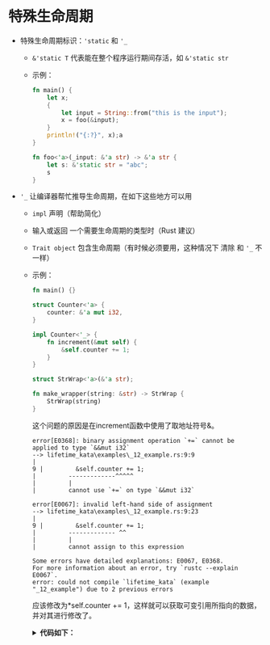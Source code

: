 # 特殊生命周期

- 特殊生命周期标识：`'static` 和 `'_`
  - `&'static T` 代表能在整个程序运行期间存活，如 `&'static str`
  - 示例：

    ```rust
    fn main() {
        let x;
        {
            let input = String::from("this is the input");
            x = foo(&input);
        }
        println!("{:?}", x);a
    }

    fn foo<'a>(_input: &'a str) -> &'a str {
        let s: &'static str = "abc";
        s
    }
    ```

- `'_` 让编译器帮忙推导生命周期，在如下这些地方可以用
  - `impl` 声明（帮助简化）
  - 输入或返回 一个需要生命周期的类型时（Rust 建议）
  - `Trait object` 包含生命周期（有时候必须要用，这种情况下 清除 和 `'_` 不一样）
  - 示例：

    ```rust
    fn main() {}

    struct Counter<'a> {
        counter: &'a mut i32,
    }

    impl Counter<'_> {
        fn increment(&mut self) {
            &self.counter += 1;
        }
    }

    struct StrWrap<'a>(&'a str);

    fn make_wrapper(string: &str) -> StrWrap {
        StrWrap(string)
    }
    ```

    这个问题的原因是在increment函数中使用了取地址符号&。

    ```text
    error[E0368]: binary assignment operation `+=` cannot be applied to type `&&mut i32`
    --> lifetime_kata\examples\_12_example.rs:9:9
    |
    9 |         &self.counter += 1;
    |         -------------^^^^^
    |         |
    |         cannot use `+=` on type `&&mut i32`

    error[E0067]: invalid left-hand side of assignment
    --> lifetime_kata\examples\_12_example.rs:9:23
    |
    9 |         &self.counter += 1;
    |         ------------- ^^
    |         |
    |         cannot assign to this expression

    Some errors have detailed explanations: E0067, E0368.
    For more information about an error, try `rustc --explain E0067`.
    error: could not compile `lifetime_kata` (example "_12_example") due to 2 previous errors
    ```

    应该修改为*self.counter += 1，这样就可以获取可变引用所指向的数据，并对其进行修改了。

    <details><summary><b>代码如下：</b></summary>

    ```rust
    #![allow(unused)]
    fn main() {}

    struct Counter<'a> {
        counter: &'a mut i32,
    }

    impl Counter<'_> {
        fn increment(&mut self) {
            *self.counter += 1;
        }
    }

    struct StrWrap<'a>(&'a str);

    fn make_wrapper(string: &str) -> StrWrap {
        StrWrap(string)
    }
    ```

    </details>
